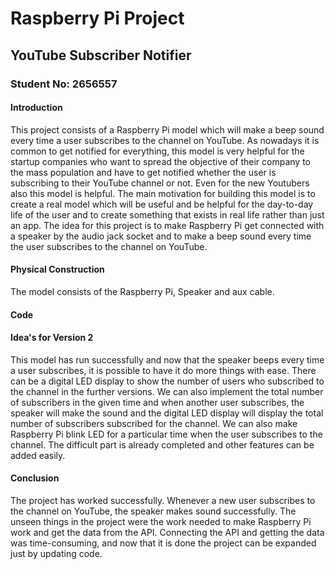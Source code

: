 # Raspberry Pi Project
## YouTube Subscriber Notifier
### Student No: 2656557

#### Introduction
This project consists of a Raspberry Pi model which will make a beep sound every time a user subscribes to the channel on YouTube. As nowadays it is common to get notified for everything, this model is very helpful for the startup companies who want to spread the objective of their company to the mass population and have to get notified whether the user is subscribing to their YouTube channel or not. Even for the new Youtubers also this model is helpful. 
The main motivation for building this model is to create a real model which will be useful and be helpful for the day-to-day life of the user and to create something that exists in real life rather than just an app. The idea for this project is to make Raspberry Pi get connected with a speaker by the audio jack socket and to make a beep sound every time the user subscribes to the channel on YouTube.

#### Physical Construction
The model consists of the Raspberry Pi, Speaker and aux cable.

#### Code


#### Idea's for Version 2
This model has run successfully and now that the speaker beeps every time a user subscribes, it is possible to have it do more things with ease. There can be a digital LED display to show the number of users who subscribed to the channel in the further versions. We can also implement the total number of subscribers in the given time and when another user subscribes, the speaker will make the sound and the digital LED display will display the total number of subscribers subscribed for the channel. We can also make Raspberry Pi blink LED for a particular time when the user subscribes to the channel. The difficult part is already completed and other features can be added easily.

#### Conclusion
The project has worked successfully. Whenever a new user subscribes to the channel on YouTube, the speaker makes sound successfully. The unseen things in the project were the work needed to make Raspberry Pi work and get the data from the API. Connecting the API and getting the data was time-consuming, and now that it is done the project can be expanded just by updating code. 

